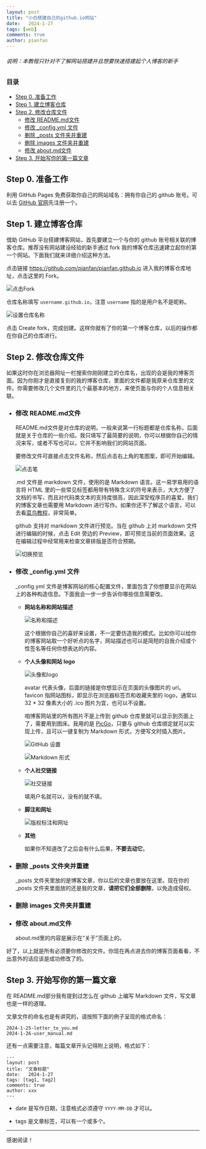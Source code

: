 ```yaml
---
layout: post
title: "小白搭建自己的github.io网站"
date:   2024-1-27
tags: [web]
comments: true
author: pianfan
---
```


###### 说明：本教程只针对不了解网站搭建并且想要快速搭建起个人博客的新手

<!-- more -->

### 目录

- [Step 0. 准备工作](#step-0-准备工作)
- [Step 1. 建立博客仓库](#step-1-建立博客仓库)
- [Step 2. 修改仓库文件](#step-2-修改仓库文件)
  - [修改 README.md文件](#修改-readmemd文件)
  - [修改 _config.yml 文件](#修改-_configyml-文件)
  - [删除 _posts 文件夹并重建](#删除-_posts-文件夹并重建)
  - [删除 images 文件夹并重建](#删除-images-文件夹并重建)
  - [修改 about.md文件](#修改-aboutmd文件)
- [Step 3. 开始写你的第一篇文章](#step-3-开始写你的第一篇文章)

## Step 0. 准备工作

利用 GitHub Pages 免费获取你自己的网站域名：拥有你自己的 github 账号。可以去 [GitHub 官网](https://github.com)先注册一个。

## Step 1. 建立博客仓库

借助 GitHub 平台搭建博客网站，首先要建立一个与你的 github 账号相关联的博客仓库。推荐没有网站建设经验的新手通过 fork 我的博客仓库迅速建立起你的第一个网站。下面我们就来详细介绍这种方法。

点击链接 <https://github.com/pianfan/pianfan.github.io> 进入我的博客仓库地址，点击这里的 Fork。

![点击Fork](https://pianfan.github.io/images/fork.png)

仓库名称填写 `username.github.io`，注意 `username` 指的是用户名不是昵称。

![设置仓库名称](https://pianfan.github.io/images/repositoryname.png)

点击 Create fork，完成创建。这样你就有了你的第一个博客仓库，以后的操作都在你自己的仓库进行。

## Step 2. 修改仓库文件

如果这时你在浏览器网址一栏搜索你刚刚建立的仓库名，出现的会是我的博客页面。因为你刚才是直接复刻的我的博客仓库，里面的文件都是我原来仓库里的文件。你需要修改几个文件里的几个最基本的地方，来使页面与你的个人信息相关联。

- ### 修改 README.md文件

  README.md文件是对仓库的说明，一般来说第一行标题都是仓库名称，后面就是关于仓库的一些介绍。我只填写了最简要的说明，你可以根据你自己的情况来写，或者不写也可以，它并不影响我们的网站页面。

  要修改文件可直接点击文件名称，然后点击右上角的笔图案，即可开始编辑。

  ![点击笔](https://pianfan.github.io/images/pen.png)

  .md 文件是 markdown 文件，使用的是 Markdown 语言。这一易学易用的语言将 HTML 里的一些常见标签都用带有特殊含义的符号来表示，大大方便了文档的书写，而且对代码类文本的支持度很高，因此深受程序员的喜爱。我们的博客文章也需要用 Markdown 进行写作。如果你还不了解这个语言，可以去看[菜鸟教程](https://www.runoob.com/markdown/md-tutorial.html)，非常简单。

  github 支持对 markdown 文件进行预览。当在 github 上对 markdown 文件进行编辑的时候，点击 Edit 旁边的 Preview，即可预览当前的页面效果。这在编辑过程中经常用来检查文章排版是否符合预期。

  ![切换预览](https://pianfan.github.io/images/preview.png)

- ### 修改 _config.yml 文件

  _config.yml 文件是博客网站的核心配置文件，里面包含了你想要显示在网站上的各种构造信息。下面我会一步一步告诉你哪些信息需要改。

  - **网站名称和网站描述**

    ![名称和描述](https://pianfan.github.io/images/name&desc.png)

    这个根据你自己的喜好来设置，不一定要仿造我的模式。比如你可以给你的博客网站取一个好听点的名字，网站描述也可以是简短的自我介绍或个性签名等任何你想表达的内容。

  - **个人头像和网站 logo**

    ![头像和logo](https://pianfan.github.io/images/avatar&ico.png)

    avatar 代表头像，后面的链接是你想显示在页面的头像图片的 url。favicon 指网站图标，即显示在浏览器标签页和收藏夹里的 logo，通常以 32 * 32 像素大小的 .ico 图片为宜，也可以不设置。

    咱博客网站里的所有图片不是上传到 github 仓库里就可以显示到页面上了，需要用到图床。我用的是 [PicGo](https://picgo.github.io/PicGo-Doc/zh/)，只要与 github 仓库绑定就可以实现上传，且可以一键复制为 Markdown 形式，方便写文时插入图片。

    ![GitHub 设置](https://pianfan.github.io/images/picgoset.png)

    ![Markdown 形式](https://pianfan.github.io/images/markdownimg.png)

  - **个人社交链接**

    ![社交链接](https://pianfan.github.io/images/links.png)

    填用户名就可以，没有的就不填。

  - **脚注和网址**

    ![版权标注和网址](https://pianfan.github.io/images/footer&url.png)

  - **其他**

    如果你不知道改了之后会有什么后果，**不要去动它**。

- ### 删除 _posts 文件夹并重建

   _posts 文件夹里放的是博客文章，你以后的文章也要放在这里。现在你的_posts 文件夹里面放的还是我的文章，**请把它们全部删除**，以免造成侵权。

- ### 删除 images 文件夹并重建

- ### 修改 about.md文件

   about.md里的内容是展示在“关于”页面上的。

好了，以上就是所有必须要你修改的文件。你现在再点进去你的博客页面看看，不出意外的话应该是成功修改了的。

## Step 3. 开始写你的第一篇文章

在 README.md部分我有提到过怎么在 github 上编写 Markdown 文件，写文章也是一样的道理。

文章文件的命名也是有讲究的，请按照下面的例子呈现的格式命名：

    2024-1-25-letter_to_you.md
    2024-1-26-user_manual.md

还有一点需要注意，每篇文章开头记得附上说明，格式如下：

    ---
    layout: post
    title: "文章标题"
    date:   2024-1-27
    tags: [tag1, tag2]
    comments: true
    author: xxx
    ---

- date 是写作日期，注意格式必须遵守 `YYYY-MM-DD` 才可以。

- tags 是文章标签，可以有一个或多个。

---

感谢阅读！
